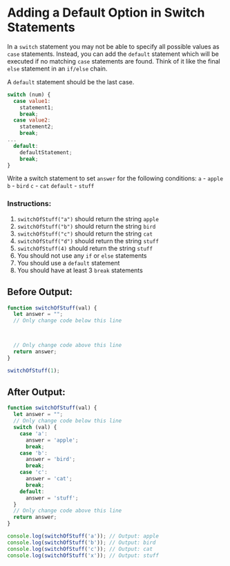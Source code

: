 # Adding a Default Option in Switch Statements

In a `switch` statement you may not be able to specify all possible values as `case` statements. Instead, you can add the `default` statement which will be executed if no matching `case` statements are found. Think of it like the final `else` statement in an `if/else` chain.

A `default` statement should be the last case.

```javascript
switch (num) {
  case value1:
    statement1;
    break;
  case value2:
    statement2;
    break;
...
  default:
    defaultStatement;
    break;
}
```

Write a switch statement to set `answer` for the following conditions:
`a` - `apple`
`b` - `bird`
`c` - `cat`
`default` - `stuff`

### Instructions:
1. `switchOfStuff("a")` should return the string `apple`
2. `switchOfStuff("b")` should return the string `bird`
3. `switchOfStuff("c")` should return the string `cat`
4. `switchOfStuff("d")` should return the string `stuff`
5. `switchOfStuff(4)` should return the string `stuff`
6. You should not use any `if` or `else` statements
7. You should use a `default` statement
8. You should have at least 3 `break` statements

## Before Output:
```javascript
function switchOfStuff(val) {
  let answer = "";
  // Only change code below this line



  // Only change code above this line
  return answer;
}

switchOfStuff(1);
```

## After Output:
```javascript
function switchOfStuff(val) {
  let answer = "";
  // Only change code below this line
  switch (val) {
    case 'a':
      answer = 'apple';
      break;
    case 'b':
      answer = 'bird';
      break;
    case 'c':
      answer = 'cat';
      break;
    default:
      answer = 'stuff';
  }
  // Only change code above this line
  return answer;
}

console.log(switchOfStuff('a')); // Output: apple
console.log(switchOfStuff('b')); // Output: bird
console.log(switchOfStuff('c')); // Output: cat
console.log(switchOfStuff('x')); // Output: stuff

```